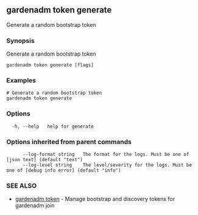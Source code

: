 ## gardenadm token generate

Generate a random bootstrap token

### Synopsis

Generate a random bootstrap token

```
gardenadm token generate [flags]
```

### Examples

```
# Generate a random bootstrap token
gardenadm token generate
```

### Options

```
  -h, --help   help for generate
```

### Options inherited from parent commands

```
      --log-format string   The format for the logs. Must be one of [json text] (default "text")
      --log-level string    The level/severity for the logs. Must be one of [debug info error] (default "info")
```

### SEE ALSO

* [gardenadm token](gardenadm_token.md)	 - Manage bootstrap and discovery tokens for gardenadm join


